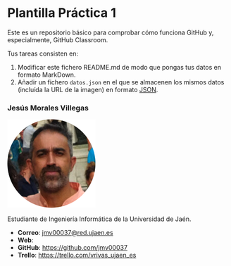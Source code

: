 # Plantilla Práctica 1
Este es un repositorio básico para comprobar cómo funciona GitHub y, especialmente, GitHub Classroom.

Tus tareas consisten en:
1) Modificar este fichero README.md de modo que pongas tus datos en formato MarkDown.
2) Añadir un fichero <code>datos.json</code> en el que se almacenen los mismos datos (incluída la URL de la imagen) en formato [JSON](https://es.wikipedia.org/wiki/JSON).

### Jesús Morales Villegas
<img src='/vrivas-2022.png' width='200px'>

Estudiante de Ingeniería Informática de la Universidad de Jaén.
* **Correo**: jmv00037@red.ujaen.es
* **Web**:
* **GitHub**: https://github.com/jmv00037
* **Trello**: https://trello.com/vrivas_ujaen_es
